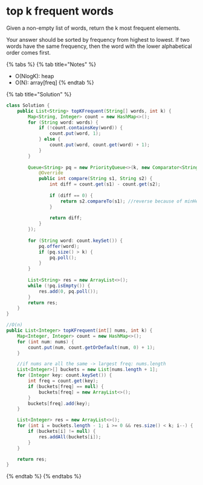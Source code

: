 # top k frequent words

Given a non-empty list of words, return the k most frequent elements.

Your answer should be sorted by frequency from highest to lowest. If two words have the same frequency, then the word with the lower alphabetical order comes first.

{% tabs %}
{% tab title="Notes" %}
* O\(NlogK\): heap
* O\(N\): array\[freq\]
{% endtab %}

{% tab title="Solution" %}
```java
class Solution {
    public List<String> topKFrequent(String[] words, int k) {
        Map<String, Integer> count = new HashMap<>();
        for (String word: words) {
            if (!count.containsKey(word)) {
                count.put(word, 1);    
            } else {
                count.put(word, count.get(word) + 1);   
            }
        }
        
        Queue<String> pq = new PriorityQueue<>(k, new Comparator<String>() {
            @Override
            public int compare(String s1, String s2) {
                int diff = count.get(s1) - count.get(s2);
                
                if (diff == 0) {
                    return s2.compareTo(s1); //reverse because of minHeap
                }
                
                return diff;
            }
        });
        
        for (String word: count.keySet()) {
            pq.offer(word);
            if (pq.size() > k) {
                pq.poll();
            }
        }
        
        List<String> res = new ArrayList<>();
        while (!pq.isEmpty()) {
            res.add(0, pq.poll());
        }
        return res;
    }
}

//O(n)
public List<Integer> topKFrequent(int[] nums, int k) {
    Map<Integer, Integer> count = new HashMap<>();
    for (int num: nums) {
        count.put(num, count.getOrDefault(num, 0) + 1);
    }

    //if nums are all the same -> largest freq: nums.length
    List<Integer>[] buckets = new List[nums.length + 1];
    for (Integer key: count.keySet()) {
        int freq = count.get(key);
        if (buckets[freq] == null) {
            buckets[freq] = new ArrayList<>();
        }
        buckets[freq].add(key);
    }

    List<Integer> res = new ArrayList<>();
    for (int i = buckets.length - 1; i >= 0 && res.size() < k; i--) {
        if (buckets[i] != null) {
            res.addAll(buckets[i]);    
        }
    }

    return res;
}
```
{% endtab %}
{% endtabs %}

